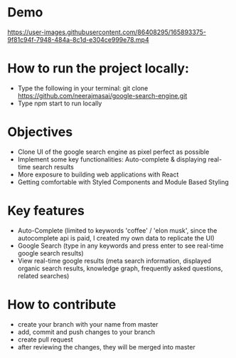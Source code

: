 
# Demo

https://user-images.githubusercontent.com/86408295/165893375-9f81c94f-7948-484a-8c1d-e304ce999e78.mp4

# How to run the project locally:
- Type the following in your terminal: git clone https://github.com/neerajmasai/google-search-engine.git
- Type npm start to run locally

# Objectives
- Clone UI of the google search engine as pixel perfect as possible
- Implement some key functionalities: Auto-complete & displaying real-time search results
- More exposure to building web applications with React
- Getting comfortable with Styled Components and Module Based Styling

# Key features
- Auto-Complete (limited to keywords 'coffee' / 'elon musk', since the autocomplete api is paid, I created my own data to replicate the UI)
- Google Search (type in any keywords and press enter to see real-time google search results)
- View real-time google results (meta search information, displayed organic search results, knowledge graph, frequently asked questions, related searches)

# How to contribute
- create your branch with your name from master
- add, commit and push changes to your branch
- create pull request
- after reviewing the changes, they will be merged into master
